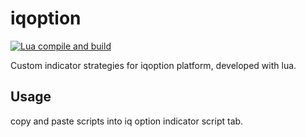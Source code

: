 # iqoption

[![Lua compile and build](https://github.com/Muhammad-1990/iqoption/actions/workflows/main.yml/badge.svg)](https://github.com/Muhammad-1990/iqoption/actions/workflows/main.yml)

Custom indicator strategies for iqoption platform, developed with lua.

## Usage
copy and paste scripts into iq option indicator script tab.
